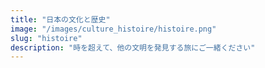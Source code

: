 ```yaml
---
title: "日本の文化と歴史"  
image: "/images/culture_histoire/histoire.png"
slug: "histoire"
description: "時を超えて、他の文明を発見する旅にご一緒ください"  
---
```


